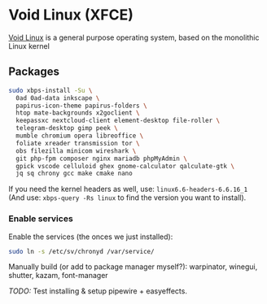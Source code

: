 # Void Linux (XFCE)

[Void Linux](https://voidlinux.org/) is a general purpose operating system, based on the monolithic Linux kernel

## Packages

```sh
sudo xbps-install -Su \
  0ad 0ad-data inkscape \
  papirus-icon-theme papirus-folders \
  htop mate-backgrounds x2goclient \
  keepassxc nextcloud-client element-desktop file-roller \
  telegram-desktop gimp peek \
  mumble chromium opera libreoffice \
  foliate xreader transmission tor \
  obs filezilla minicom wireshark \
  git php-fpm composer nginx mariadb phpMyAdmin \
  gpick vscode celluloid ghex gnome-calculator qalculate-gtk \
  jq sq chrony gcc make cmake nano
```

If you need the kernel headers as well, use: `linux6.6-headers-6.6.16_1` (And use: `xbps-query -Rs linux` to find the version you want to install).

### Enable services

Enable the services (the onces we just installed):

```sh
sudo ln -s /etc/sv/chronyd /var/service/
```

Manually build (or add to package manager myself?): warpinator, winegui, shutter, kazam, font-manager

_TODO:_ Test installing & setup pipewire + easyeffects.

